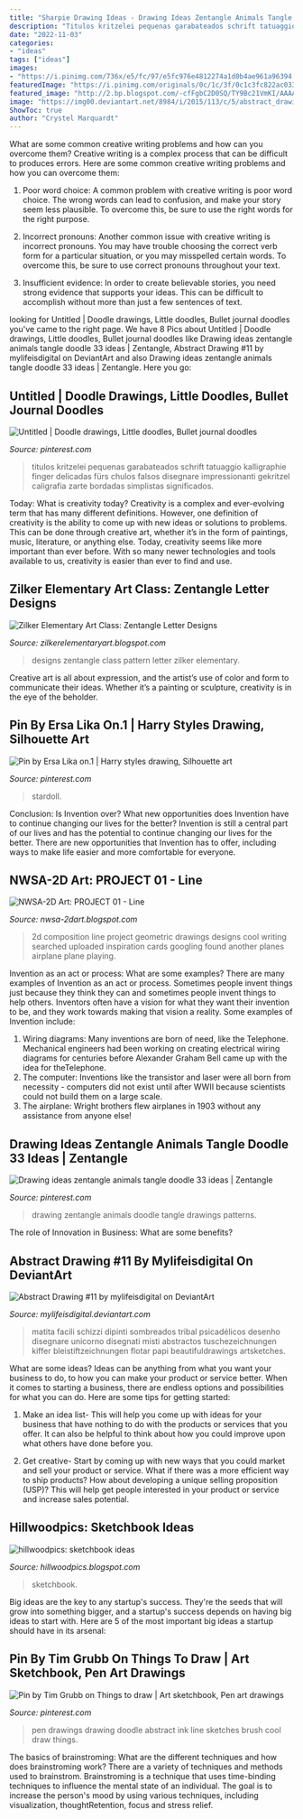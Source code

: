 ```yaml
---
title: "Sharpie Drawing Ideas - Drawing Ideas Zentangle Animals Tangle Doodle 33 Ideas"
description: "Titulos kritzelei pequenas garabateados schrift tatuaggio kalligraphie finger delicadas fürs chulos falsos disegnare impressionanti gekritzel caligrafia zarte bordadas simplistas significados"
date: "2022-11-03"
categories:
- "ideas"
tags: ["ideas"]
images:
- "https://i.pinimg.com/736x/e5/fc/97/e5fc976e4812274a1d0b4ae961a96394.jpg"
featuredImage: "https://i.pinimg.com/originals/0c/1c/3f/0c1c3fc822ac03329433f54c60748468.jpg"
featured_image: "http://2.bp.blogspot.com/-cfFgbC2D0SQ/TY9Bc21VmKI/AAAAAAAAAc4/Ve0_iPQESYc/s1600/brandon.jpg"
image: "https://img00.deviantart.net/8984/i/2015/113/c/5/abstract_drawing__11_by_mylifeisdigital-d5tmf48.jpg"
ShowToc: true
author: "Crystel Marquardt"
---
```



What are some common creative writing problems and how can you overcome them?
Creative writing is a complex process that can be difficult to produces errors. Here are some common creative writing problems and how you can overcome them:
1. Poor word choice: A common problem with creative writing is poor word choice. The wrong words can lead to confusion, and make your story seem less plausible. To overcome this, be sure to use the right words for the right purpose.

2. Incorrect pronouns: Another common issue with creative writing is incorrect pronouns. You may have trouble choosing the correct verb form for a particular situation, or you may misspelled certain words. To overcome this, be sure to use correct pronouns throughout your text.

3. Insufficient evidence: In order to create believable stories, you need strong evidence that supports your ideas. This can be difficult to accomplish without more than just a few sentences of text.

	

		
looking for Untitled | Doodle drawings, Little doodles, Bullet journal doodles you've came to the right page. We have 8 Pics about Untitled | Doodle drawings, Little doodles, Bullet journal doodles like Drawing ideas zentangle animals tangle doodle 33 ideas | Zentangle, Abstract Drawing #11 by mylifeisdigital on DeviantArt and also Drawing ideas zentangle animals tangle doodle 33 ideas | Zentangle. Here you go:
		
    
## Untitled | Doodle Drawings, Little Doodles, Bullet Journal Doodles

<img loading=lazy src="https://i.pinimg.com/736x/89/42/f0/8942f0bb561557f24a2da00c1b440985.jpg" onerror="this.onerror=null;this.src='https://tse3.mm.bing.net/th?id=OIP.zJKkyo2dCT4-V-wktsCAqgHaJ3&amp;pid=15.1';" alt="Untitled | Doodle drawings, Little doodles, Bullet journal doodles">

_Source: pinterest.com_

>titulos kritzelei pequenas garabateados schrift tatuaggio kalligraphie finger delicadas fürs chulos falsos disegnare impressionanti gekritzel caligrafia zarte bordadas simplistas significados. 

	

Today: What is creativity today?
Creativity is a complex and ever-evolving term that has many different definitions. However, one definition of creativity is the ability to come up with new ideas or solutions to problems. This can be done through creative art, whether it’s in the form of paintings, music, literature, or anything else. Today, creativity seems like more important than ever before. With so many newer technologies and tools available to us, creativity is easier than ever to find and use.

    
## Zilker Elementary Art Class: Zentangle Letter Designs

<img loading=lazy src="http://4.bp.blogspot.com/-DErZhtlCFV0/UioUo5c97iI/AAAAAAAACYs/dR0--1k4-D4/s1600/IMG_2318.JPG" onerror="this.onerror=null;this.src='https://tse4.mm.bing.net/th?id=OIP.yohrEWH8Qs428pJnzY8lHgHaJ4&amp;pid=15.1';" alt="Zilker Elementary Art Class: Zentangle Letter Designs">

_Source: zilkerelementaryart.blogspot.com_

>designs zentangle class pattern letter zilker elementary. 

	

Creative art is all about expression, and the artist’s use of color and form to communicate their ideas. Whether it’s a painting or sculpture, creativity is in the eye of the beholder.

    
## Pin By Ersa Lika On.1 | Harry Styles Drawing, Silhouette Art

<img loading=lazy src="https://i.pinimg.com/736x/e5/fc/97/e5fc976e4812274a1d0b4ae961a96394.jpg" onerror="this.onerror=null;this.src='https://tse4.mm.bing.net/th?id=OIP.oNzQ1dXZXy3OesAxEmRIuQAAAA&amp;pid=15.1';" alt="Pin by Ersa Lika on.1 | Harry styles drawing, Silhouette art">

_Source: pinterest.com_

>stardoll. 

	

Conclusion: Is Invention over? What new opportunities does Invention have to continue changing our lives for the better?
Invention is still a central part of our lives and has the potential to continue changing our lives for the better. There are new opportunities that Invention has to offer, including ways to make life easier and more comfortable for everyone.

    
## NWSA-2D Art: PROJECT 01 - Line

<img loading=lazy src="http://3.bp.blogspot.com/-JLrrEV-VMC8/TlR10qDWVkI/AAAAAAAAAuA/ZRtwEhAYrIA/s1600/IMG_1941a.jpg" onerror="this.onerror=null;this.src='https://tse3.mm.bing.net/th?id=OIP.yW6UQCkucDvM0tNhp6JZLgHaKd&amp;pid=15.1';" alt="NWSA-2D Art: PROJECT 01 - Line">

_Source: nwsa-2dart.blogspot.com_

>2d composition line project geometric drawings designs cool writing searched uploaded inspiration cards googling found another planes airplane plane playing. 

	

Invention as an act or process: What are some examples?
There are many examples of Invention as an act or process. Sometimes people invent things just because they think they can and sometimes people invent things to help others. Inventors often have a vision for what they want their invention to be, and they work towards making that vision a reality. Some examples of Invention include: 
1) Wiring diagrams: Many inventions are born of need, like the Telephone. Mechanical engineers had been working on creating electrical wiring diagrams for centuries before Alexander Graham Bell came up with the idea for theTelephone.
2) The computer: Inventions like the transistor and laser were all born from necessity - computers did not exist until after WWII because scientists could not build them on a large scale.
3) The airplane: Wright brothers flew airplanes in 1903 without any assistance from anyone else!

    
## Drawing Ideas Zentangle Animals Tangle Doodle 33 Ideas | Zentangle

<img loading=lazy src="https://i.pinimg.com/736x/4a/4a/67/4a4a675667f14203cd43eb3d2f9492e5.jpg" onerror="this.onerror=null;this.src='https://tse2.mm.bing.net/th?id=OIP.rh-0tG4uBHxsVDD5sFP5vwAAAA&amp;pid=15.1';" alt="Drawing ideas zentangle animals tangle doodle 33 ideas | Zentangle">

_Source: pinterest.com_

>drawing zentangle animals doodle tangle drawings patterns. 

	

The role of Innovation in Business: What are some benefits?
 

    
## Abstract Drawing #11 By Mylifeisdigital On DeviantArt

<img loading=lazy src="https://img00.deviantart.net/8984/i/2015/113/c/5/abstract_drawing__11_by_mylifeisdigital-d5tmf48.jpg" onerror="this.onerror=null;this.src='https://tse4.mm.bing.net/th?id=OIP.0tX8NVj0as2aNMI9nERmiAHaKO&amp;pid=15.1';" alt="Abstract Drawing #11 by mylifeisdigital on DeviantArt">

_Source: mylifeisdigital.deviantart.com_

>matita facili schizzi dipinti sombreados tribal psicadélicos desenho disegnare unicorno disegnati misti abstractos tuschezeichnungen kiffer bleistiftzeichnungen flotar papi beautifuldrawings artsketches. 

	

What are some ideas?
Ideas can be anything from what you want your business to do, to how you can make your product or service better. When it comes to starting a business, there are endless options and possibilities for what you can do. Here are some tips for getting started: 
1. Make an idea list- This will help you come up with ideas for your business that have nothing to do with the products or services that you offer. It can also be helpful to think about how you could improve upon what others have done before you.

2. Get creative- Start by coming up with new ways that you could market and sell your product or service. What if there was a more efficient way to ship products? How about developing a unique selling proposition (USP)? This will help get people interested in your product or service and increase sales potential. 


    
## Hillwoodpics: Sketchbook Ideas

<img loading=lazy src="http://2.bp.blogspot.com/-cfFgbC2D0SQ/TY9Bc21VmKI/AAAAAAAAAc4/Ve0_iPQESYc/s1600/brandon.jpg" onerror="this.onerror=null;this.src='https://tse2.mm.bing.net/th?id=OIP.-N4pIavciyswQTLb0c6cqwHaF0&amp;pid=15.1';" alt="hillwoodpics: sketchbook ideas">

_Source: hillwoodpics.blogspot.com_

>sketchbook. 

	

Big ideas are the key to any startup's success. They're the seeds that will grow into something bigger, and a startup's success depends on having big ideas to start with. Here are 5 of the most important big ideas a startup should have in its arsenal: 

    
## Pin By Tim Grubb On Things To Draw | Art Sketchbook, Pen Art Drawings

<img loading=lazy src="https://i.pinimg.com/originals/0c/1c/3f/0c1c3fc822ac03329433f54c60748468.jpg" onerror="this.onerror=null;this.src='https://tse4.mm.bing.net/th?id=OIP.tQSSCv32jo2cNlgQ1-HKrAHaLK&amp;pid=15.1';" alt="Pin by Tim Grubb on Things to draw | Art sketchbook, Pen art drawings">

_Source: pinterest.com_

>pen drawings drawing doodle abstract ink line sketches brush cool draw things. 

	

The basics of brainstroming: What are the different techniques and how does brainstroming work?
There are a variety of techniques and methods used to brainstrom. Brainstroming is a technique that uses time-binding techniques to influence the mental state of an individual. The goal is to increase the person's mood by using various techniques, including visualization, thoughtRetention, focus and stress relief.

